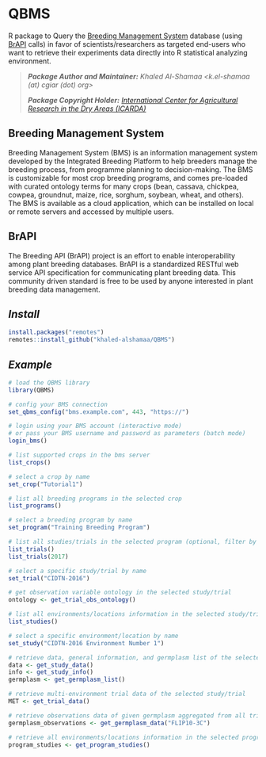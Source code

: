 # QBMS
<!-- https://shields.io/ -->
R package to Query the [Breeding Management System](https://bmspro.io/) database (using [BrAPI](https://brapi.org/) calls) in favor of scientists/researchers as targeted end-users who want to retrieve their experiments data directly into R statistical analyzing environment.

> ___Package Author and Maintainer:__ Khaled Al-Shamaa <k.el-shamaa (at) cgiar (dot) org>_
>
> ___Package Copyright Holder:__ [International Center for Agricultural Research in the Dry Areas (ICARDA)](https://www.icarda.org/)_

## Breeding Management System
Breeding Management System (BMS) is an information management system developed by the Integrated Breeding Platform to help breeders manage the breeding process, from programme planning to decision-making. The BMS is customizable for most crop breeding programs, and comes pre-loaded with curated ontology terms for many crops (bean, cassava, chickpea, cowpea, groundnut, maize, rice, sorghum, soybean, wheat, and others). The BMS is available as a cloud application, which can be installed on local or remote servers and accessed by multiple users.

## BrAPI
The Breeding API (BrAPI) project is an effort to enable interoperability among plant breeding databases. BrAPI is a standardized RESTful web service API specification for communicating plant breeding data. This community driven standard is free to be used by anyone interested in plant breeding data management.

## _Install_
```r
install.packages("remotes")
remotes::install_github("khaled-alshamaa/QBMS")
```

## _Example_
```r
# load the QBMS library
library(QBMS)

# config your BMS connection
set_qbms_config("bms.example.com", 443, "https://")

# login using your BMS account (interactive mode)
# or pass your BMS username and password as parameters (batch mode)
login_bms()

# list supported crops in the bms server
list_crops()

# select a crop by name
set_crop("Tutorial1")

# list all breeding programs in the selected crop
list_programs()

# select a breeding program by name
set_program("Training Breeding Program")

# list all studies/trials in the selected program (optional, filter by year)
list_trials()
list_trials(2017)

# select a specific study/trial by name
set_trial("CIDTN-2016")

# get observation variable ontology in the selected study/trial
ontology <- get_trial_obs_ontology()

# list all environments/locations information in the selected study/trial
list_studies()

# select a specific environment/location by name
set_study("CIDTN-2016 Environment Number 1")

# retrieve data, general information, and germplasm list of the selected environment/location
data <- get_study_data()
info <- get_study_info()
germplasm <- get_germplasm_list()

# retrieve multi-environment trial data of the selected study/trial
MET <- get_trial_data()

# retrieve observations data of given germplasm aggregated from all trials in the selected program
germplasm_observations <- get_germplasm_data("FLIP10-3C")

# retrieve all environments/locations information in the selected program
program_studies <- get_program_studies()

```
